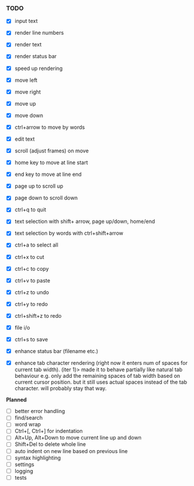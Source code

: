 ### TODO
- [x] input text
- [x] render line numbers
- [x] render text
- [x] render status bar
- [x] speed up rendering
- [x] move left
- [x] move right
- [x] move up
- [x] move down
- [x] ctrl+arrow to move by words
- [x] edit text
- [x] scroll (adjust frames) on move
- [x] home key to move at line start
- [x] end key to move at line end
- [x] page up to scroll up
- [x] page down to scroll down
- [x] ctrl+q to quit
- [x] text selection with shift+ arrow, page up/down, home/end
- [x] text selection by words with ctrl+shift+arrow
- [x] ctrl+a to select all
- [x] ctrl+x to cut
- [x] ctrl+c to copy
- [x] ctrl+v to paste
- [x] ctrl+z to undo
- [x] ctrl+y to redo
- [x] ctrl+shift+z to redo
- [x] file i/o
- [x] ctrl+s to save
- [x] enhance status bar (filename etc.)
- [x] enhance tab character rendering (right now it enters num of spaces for current tab width). (iter 1)> made it to behave partially like natural tab behaviour e.g. only add the remaining spaces of tab width based on current cursor position. but it still uses actual spaces instead of the tab character. will probably stay that way.


**Planned**
- [ ] better error handling
- [ ] find/search
- [ ] word wrap
- [ ] Ctrl+[, Ctrl+] for indentation
- [ ] Alt+Up, Alt+Down to move current line up and down
- [ ] Shift+Del to delete whole line
- [ ] auto indent on new line based on previous line
- [ ] syntax highlighting
- [ ] settings
- [ ] logging
- [ ] tests
